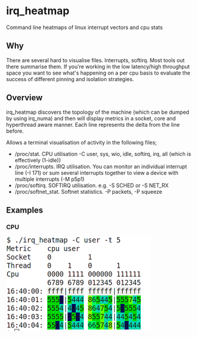 # irq_heatmap
Command line heatmaps of linux interrupt vectors and cpu stats

## Why

There are several hard to visualise files. Interrupts, softirq. Most tools out there summarise them. 
If you're working in the low latency/high throughput space you want to see what's happening on a per 
cpu basis to evaluate the success of different pinning and isolation strategies. 

## Overview 

irq_heatmap discovers the topology of the machine (which can be dumped by using irq_numa) and then will
display metrics in a socket, core and hyperthread aware manner. Each line represents the delta from the line 
before. 

Allows a terminal visualisation of activity in the following files;
- /proc/stat. CPU utilisation -C user, sys, wio, idle, softirq, irq, all (which is effectively (1-idle))
- /proc/interrupts. IRQ utilisation. You can monitor an individual interrupt line (-I 171) or sum several interrupts together to view a device with multiple interrupts (-M p5p1)
- /proc/softirq. SOFTIRQ utilisation. e.g. -S SCHED or -S NET_RX 
- /proc/softnet_stat. Softnet statistics. -P packets, -P squeeze 

## Examples

### CPU 
![simple cpu heatmap][simple_cpu]














[simple_cpu]:https://github.com/andyphillips/irq_heatmap/raw/master/images/cpu_simple.png
